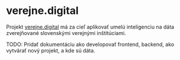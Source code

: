 # verejne.digital
Projekt [verejne.digital](https://verejne.digital?about) má za cieľ aplikovať umelú inteligenciu na dáta zverejňované slovenskými verejnými inštitúciami.

TODO: Pridať dokumentáciu ako developovať frontend, backend, ako vytvárať nový projekt, a kde sú dáta.
